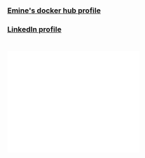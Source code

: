 
### [Emine's docker hub profile](https://hub.docker.com/u/eozsahin)
### [Linkedln profile](https://ca.linkedin.com/in/emine-ozsahin-820729126)

# <img src="/github-metrics.svg" alt="Metrics" width="60%">

